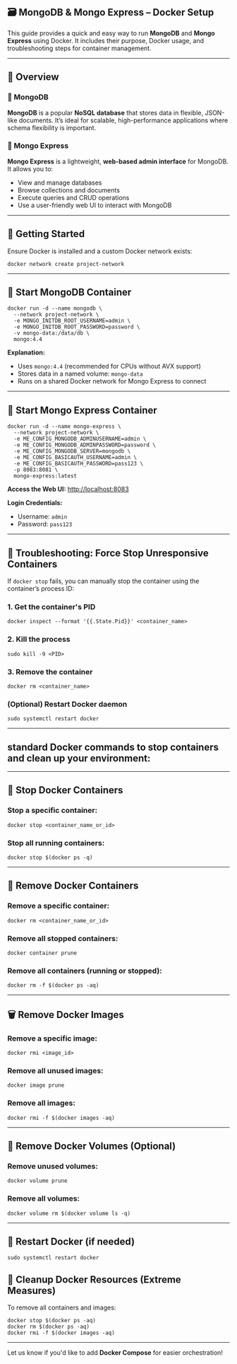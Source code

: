 ## 🗃️ MongoDB & Mongo Express – Docker Setup

This guide provides a quick and easy way to run **MongoDB** and **Mongo Express** using Docker. It includes their purpose, Docker usage, and troubleshooting steps for container management.

---

## 📌 Overview

### 🔹 MongoDB

**MongoDB** is a popular **NoSQL database** that stores data in flexible, JSON-like documents. It’s ideal for scalable, high-performance applications where schema flexibility is important.

### 🔹 Mongo Express

**Mongo Express** is a lightweight, **web-based admin interface** for MongoDB. It allows you to:

* View and manage databases
* Browse collections and documents
* Execute queries and CRUD operations
* Use a user-friendly web UI to interact with MongoDB

---

## 🚀 Getting Started

Ensure Docker is installed and a custom Docker network exists:

```
docker network create project-network
```

---

## 🐳 Start MongoDB Container

```
docker run -d --name mongodb \
  --network project-network \
  -e MONGO_INITDB_ROOT_USERNAME=admin \
  -e MONGO_INITDB_ROOT_PASSWORD=password \
  -v mongo-data:/data/db \
  mongo:4.4
```

**Explanation:**

* Uses `mongo:4.4` (recommended for CPUs without AVX support)
* Stores data in a named volume: `mongo-data`
* Runs on a shared Docker network for Mongo Express to connect

---

## 🐳 Start Mongo Express Container

```
docker run -d --name mongo-express \
  --network project-network \
  -e ME_CONFIG_MONGODB_ADMINUSERNAME=admin \
  -e ME_CONFIG_MONGODB_ADMINPASSWORD=password \
  -e ME_CONFIG_MONGODB_SERVER=mongodb \
  -e ME_CONFIG_BASICAUTH_USERNAME=admin \
  -e ME_CONFIG_BASICAUTH_PASSWORD=pass123 \
  -p 8083:8081 \
  mongo-express:latest
```

**Access the Web UI:** [http://localhost:8083](http://localhost:8083)

**Login Credentials:**

* Username: `admin`
* Password: `pass123`

---

## 🛑 Troubleshooting: Force Stop Unresponsive Containers

If `docker stop` fails, you can manually stop the container using the container’s process ID:

### 1. Get the container's PID

```
docker inspect --format '{{.State.Pid}}' <container_name>
```

### 2. Kill the process

```
sudo kill -9 <PID>
```

### 3. Remove the container

```
docker rm <container_name>
```

### (Optional) Restart Docker daemon

```
sudo systemctl restart docker
```

---

## **standard Docker commands** to stop containers and clean up your environment:

---

## 🛑 Stop Docker Containers

### Stop a specific container:

```
docker stop <container_name_or_id>
```

### Stop all running containers:

```
docker stop $(docker ps -q)
```

---

## 🧼 Remove Docker Containers

### Remove a specific container:

```
docker rm <container_name_or_id>
```

### Remove all **stopped** containers:

```
docker container prune
```

### Remove all containers (running or stopped):

```
docker rm -f $(docker ps -aq)
```

---

## 🗑️ Remove Docker Images

### Remove a specific image:

```
docker rmi <image_id>
```

### Remove all unused images:

```
docker image prune
```

### Remove all images:

```
docker rmi -f $(docker images -aq)
```

---

## 🧹 Remove Docker Volumes (Optional)

### Remove unused volumes:

```
docker volume prune
```

### Remove all volumes:

```
docker volume rm $(docker volume ls -q)
```

---

## 🔄 Restart Docker (if needed)

```
sudo systemctl restart docker
```

## 🧹 Cleanup Docker Resources (Extreme Measures)

To remove all containers and images:

```
docker stop $(docker ps -aq)
docker rm $(docker ps -aq)
docker rmi -f $(docker images -aq)
```

---

Let us know if you'd like to add **Docker Compose** for easier orchestration!
